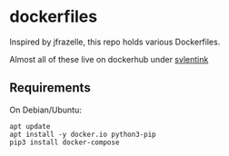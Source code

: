 # dockerfiles

Inspired by jfrazelle,
this repo holds various Dockerfiles.

Almost all of these live on dockerhub under [svlentink](http://hub.docker.com/r/svlentink)

## Requirements

On Debian/Ubuntu:
```shell
apt update
apt install -y docker.io python3-pip
pip3 install docker-compose

```

